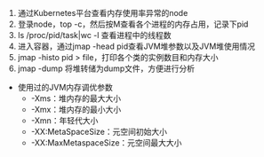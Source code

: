 1. 通过Kubernetes平台查看内存使用率异常的node
2. 登录node，top -c，然后按M查看各个进程的内存占用，记录下pid
3. ls /proc/pid/task|wc -l 查看进程中的线程数
4. 进入容器，通过jmap -head pid查看JVM堆参数以及JVM堆使用情况
5. jmap -histo pid > file，打印各个类的实例数目和内存大小
6. jmap -dump 将堆转储为dump文件，方便进行分析



* 使用过的JVM内存调优参数
  * -Xms：堆内存的最大大小
  * -Xmx：堆内存的最小大小
  * -Xmn：年轻代大小
  * -XX:MetaSpaceSize：元空间初始大小
  * -XX:MaxMetaspaceSize：元空间最大大小